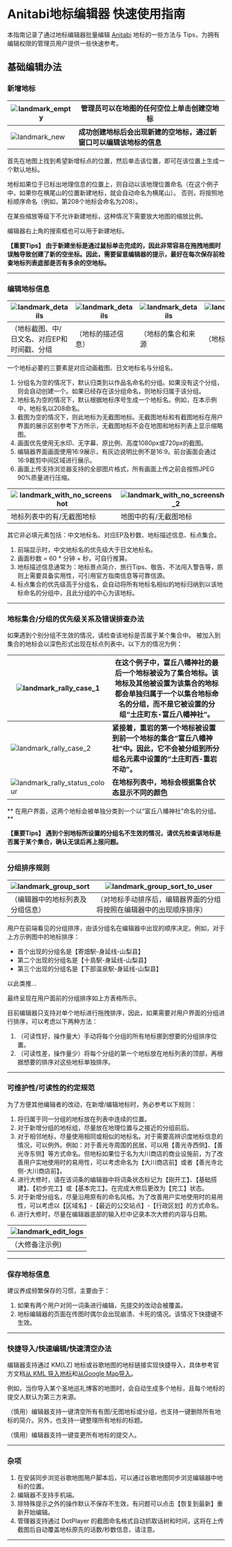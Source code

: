 # Anitabi地标编辑器 快速使用指南

本指南记录了通过地标编辑器批量编辑 [Anitabi](https://anitabi.cn/map) 地标的一些方法与 Tips，为拥有编辑权限的管理员用户提供一些快速参考。

## 基础编辑办法

### 新增地标




| ![landmark_empty](./img/tutorial-editor/landmark_empty.png) | **管理员可以在地图的任何空位上单击创建空地标**           |
|-------------------------------------------------------------|-------------------------------------|
| ![landmark_new](./img/tutorial-editor/landmark_new.png)                            | **成功创建地标后会出现新建的空地标，通过新窗口可以编辑该地标的信息** | 

首先在地图上找到希望新增标点的位置，然后单击该位置，即可在该位置上生成一个默认地标。

地标如果位于已标出地理信息的位置上，则自动以该地理位置命名（在这个例子中，如果你在横尾山的位置新建地标，就会自动命名为横尾山）。
否则，将按照地标顺序命名（例如，第208个地标会命名为208）。

在某些缩放等级下不允许新建地标，这种情况下需要放大地图的缩放比例。

编辑器右上角的搜索框也可以用于新建地标。

**【重要Tips】 由于新建坐标是通过鼠标单击完成的，因此非常容易在拖拽地图时误触导致创建了新的空坐标。因此，需要留意编辑器的提示，最好在每次保存前检查地标列表底部是否有多余的空地标。**

---

### 编辑地标信息

| ![landmark_details](./img/tutorial-editor/landmark_details_head.png)           | ![landmark_details](./img/tutorial-editor/landmark_details_desc.png)  |![landmark_details](./img/tutorial-editor/landmark_details_rally_n_source.png) | ![landmark_details](./img/tutorial-editor/landmark_details_group.png) |
|--------------------------------------------------------------------------------|-----------------------------------------------------------------------|--------------------------------------------------------------------------------|-----------------------------------------------------------------------|
| （地标截图、中/日文名、对应EP和时间戳、分组                                                        | （地标的描述信息）                       |（地标的集合和来源                                                                      | （地标批量分组）                                                              |

一个地标必要的三要素是对应动画截图、日文地标名与分组名。

1. 分组名为空的情况下，默认归类到以作品名命名的分组。如果没有这个分组，则会自动创建一个。如果已经存在该分组命名，则地标归属于该分组。  
2. 地标名为空的情况下，默认根据地标序号生成一个地标名。例如，在本示例中，地标名以208命名。  
3. 截图为空的情况下，则此地标为无截图地标。无截图地标和有截图地标在用户界面的展示区别参考下方所示，无截图地标不会在地图和地标列表上显示缩略图。
4. 画面优先使用无水印、无字幕、原比例、高度1080px或720px的截图。  
5. 编辑器界面画面使用16:9展示，有灰边说明比例不是16:9。前台画面会通过16:9裁剪中间区域进行展示。  
6. 画面上传支持浏览器支持的全部图片格式，所有画面上传之前会按照JPEG 90%质量进行压缩。

| ![landmark_with_no_screenshot](./img/tutorial-editor/landmark_with_no_screenshot.png) | ![landmark_with_no_screenshot_2](./img/tutorial-editor/landmark_with_no_screenshot_2.png) |
|---------------------------------------------------------------------------------------|-------------------------------------------------------------------------------------------|
| 地标列表中的有/无截图地标                                                                         | 地图中的有/无截图地标                                                                               |

其它非必填元素包括：中文地标名、对应EP及秒数、地标描述信息、标点集合。

1. 前端显示时，中文地标名的优先级大于日文地标名。  
2. 画面秒数 = 60 * 分钟 + 秒，可自行推算。
3. 地标描述信息通常为：地标景点简介、旅行Tips、敬告、不法闯入警告等，原则上需要具备实用性，可引用官方指南信息等可靠信源。  
4. 标点集合的优先级高于分组名，会自动将所有地标名相似的地标归纳到以该地标命名的分组中，且此分组的中心为该地标。

---

### 地标集合/分组的优先级关系及错误排查办法

如果遇到个别分组不生效的情况，请检查该地标是否属于某个集合中。 被加入到集合的地标会以深色形式出现在标点列表中。以下方的情况为例：

| ![landmark_rally_case_1](./img/tutorial-editor/landmark_rally_case_1.png) | 在这个例子中，富丘八幡神社的最后一个地标被设为了集合地标。该地标及其他被设置为该集合的地标都会单独归属于一个以集合地标命名的分组，而不是它被设置的分组“土庄町东-富丘八幡神社”。 |
|---------------------------------------------------------------------------------------|-------------------------------------------------------------------------------------------|
| ![landmark_rally_case_2](./img/tutorial-editor/landmark_rally_case_2.png)                                                                       | **紧接着，重岩的第一个地标被设置到前一个地标的集合“富丘八幡神社”中。因此，它不会被分组到所分组名元素中设置的“土庄町西-重岩不动”。**                    |
| ![landmark_rally_status_colour](./img/tutorial-editor/landmark_rally_status_colour.png)                                                                      | **在地标列表中，地标会根据集合状态显示不同的颜色**                                                               |

** 在用户界面，这两个地标会被单独分类到一个以“富丘八幡神社”命名的分组。 **

**【重要Tips】 遇到个别地标所设置的分组名不生效的情况，请优先检查该地标是否属于某个集合，确认无误后再上报问题。**

---

### 分组排序规则

| ![landmark_group_sort](./img/tutorial-editor/landmark_group_sort.png) |![landmark_group_sort_to_user](./img/tutorial-editor/landmark_group_sort_to_user.png)    |
|-----------------------------------------------------------------------|-----------------------------------------------------------------------|
|                        （编辑器中的地标列表及分组信息）                           |（对地标手动排序后，编辑器界面的分组将按照在编辑器中的出现顺序排序）                                 |

用户在前端看见的分组排序，由该分组名在编辑器中出现的顺序决定。例如，对于上方示例图中的地标排序：

- 首个出现的分组名是【寄畑駅-身延线-山梨县】  
- 第二个出现的分组名是【十島駅-身延线-山梨县】  
- 第三个出现的分组名是【下部温泉駅-身延线-山梨县】  

以此类推...

最终呈现在用户面前的分组排序如上方表格所示。

目前编辑器只支持对单个地标进行拖拽排序，因此，如果需要对用户界面的分组进行排序，可以考虑以下两种方法：

1. （可读性好，操作量大）手动将每个分组的所有地标挪到想要的分组排序位置。
2. （可读性差，操作量少）将每个分组的第一个地标放在地标列表的顶部，再根据想要的排序对这些地标单独排序。

--- 

### 可维护性/可读性的约定规范

为了方便其他编辑者的改动，在新增/编辑地标时，务必参考以下规则：

1. 将归属于同一分组的地标放在列表中连续的位置。  
2. 对于新增分组的地标组，尽量放在地理位置与之接近的分组前后。  
3. 对于相邻地标，尽量使用相同或相似的地标名。对于需要高辨识度地标信息的情况，可以例外。例如：对于善光寺周围的民居，可以用【善光寺西侧】、【善光寺东侧】等方式命名。但地标如果位于名为大川商店的商业设施前，为了改善用户实地使用时的易用性，可以考虑命名为【大川商店前】或者【善光寺北侧-大川商店前】。  
4. 进行大修时，请在该词条的编辑器中将词条状态标记为【刚开工】、【基础搭建】、【初步完工】或【基本完工】。在完成大修后更改为【完工】状态。  
5. 对于新增分组名，尽量沿用原有的命名风格。为了改善用户实地使用时的易用性，可以考虑以【区域名】-【最近的公交站点】-【行政区划】的方式命名。
6. 进行大修时，尽量在编辑器底部的输入栏中记录本次大修的内容与日期。

| ![landmark_edit_logs](./img/tutorial-editor/edit_logs.png) |
|------------------------------------------------------------|
| （大修备注示例)                                                   |

---

### 保存地标信息

建议养成频繁保存的习惯，主要由于：

1. 如果有两个用户对同一词条进行编辑，先提交的改动会被覆盖。  
2. 地标编辑器的页面在传图时偶尔会出现崩溃、卡死的情况。该情况下快捷键不生效。

---

### 快捷导入/快速编辑/快速清空办法

编辑器支持通过 KM[LZ] 地标或谷歌地图的地标链接实现快捷导入，具体参考官方文档[从 KML 导入地标](https://github.com/anitabi/anitabi.cn-document/blob/main/tutorial-basics/import-from-kml.md)和[从Google Map导入](https://github.com/anitabi/anitabi.cn-document/blob/main/tutorial-basics/jump-from-google-map.md)。

例如，当你导入某个圣地巡礼博客的地图时，会自动生成多个地标，且每个地标的提交人默认为第三方来源。

（慎用）编辑器支持一键清空所有有图/无图地标或分组，也支持一键删除所有地标的简介。另外，也支持一键整理所有地标的标题。

（慎用）编辑器支持一键变更所有地标的提交人。

---

### 杂项

1. 在安装同步浏览谷歌地图用户脚本后，可以通过谷歌地图同步浏览编辑器中地标的位置。  
2. 编辑器不支持手机端。  
3. 除特殊提示之外的操作默认不保存不生效，有问题可以点击【恢复到最新】重新开始编辑。
4. 管理器支持通过 DotPlayer 的截图命名格式自动抓取话树和时间，这将在上传截图后自动覆盖地标原先的话数/秒数信息，请注意。

---